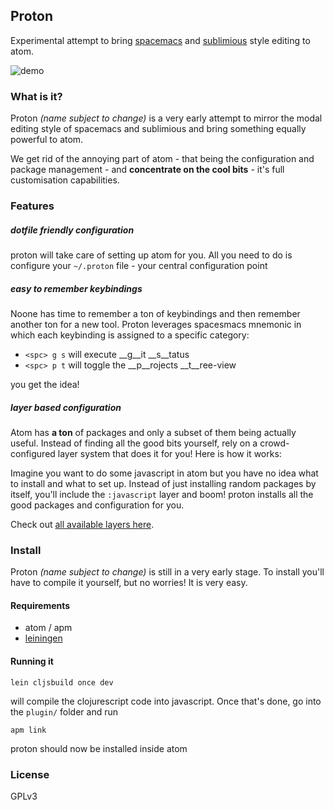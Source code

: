 ## Proton

Experimental attempt to bring [spacemacs][1] and [sublimious][2] style editing to atom.

![demo][3]

### What is it? 

Proton *(name subject to change)* is a very early attempt to mirror the modal editing style of spacemacs and sublimious and bring something equally powerful to atom. 

We get rid of the annoying part of atom - that being the configuration and package management - and __concentrate on the cool bits__ - it's full customisation capabilities. 

### Features
##### dotfile friendly configuration
proton will take care of setting up atom for you. All you need to do is configure your `~/.proton` file - your central configuration point

##### easy to remember keybindings

Noone has time to remember a ton of keybindings and then remember another ton for a new tool. Proton leverages spacesmacs mnemonic in which each keybinding is assigned to a specific category:

- `<spc> g s` will execute __g__it __s__tatus
- `<spc> p t` will toggle the __p__rojects __t__ree-view

you get the idea!


##### layer based configuration
Atom has __a ton__ of packages and only a subset of them being actually useful. Instead of finding all the good bits yourself, rely on a crowd-configured layer system that does it for you! Here is how it works:

Imagine you want to do some javascript in atom but you have no idea what to install and what to set up. Instead of just installing random packages by itself, you'll include the `:javascript` layer and boom! proton installs all the good packages and configuration for you. 

Check out [all available layers here][4].

### Install

Proton *(name subject to change)* is still in a very early stage. To install you'll have to compile it yourself, but no worries! It is very easy. 

#### Requirements
- atom / apm
- [leiningen](http://leiningen.org/)

#### Running it

```
lein cljsbuild once dev
```
will compile the clojurescript code into javascript. Once that's done, go into the `plugin/` folder and run

```
apm link
```

proton should now be installed inside atom

### License

GPLv3

[1]: https://github.com/syl20bnr/spacemacs/
[2]: https://github.com/dvcrn/sublimious
[3]: https://files.gitter.im/syl20bnr/spacemacs/YHKG/bar.gif
[4]: https://github.com/dvcrn/proton/tree/master/src/proton/layers